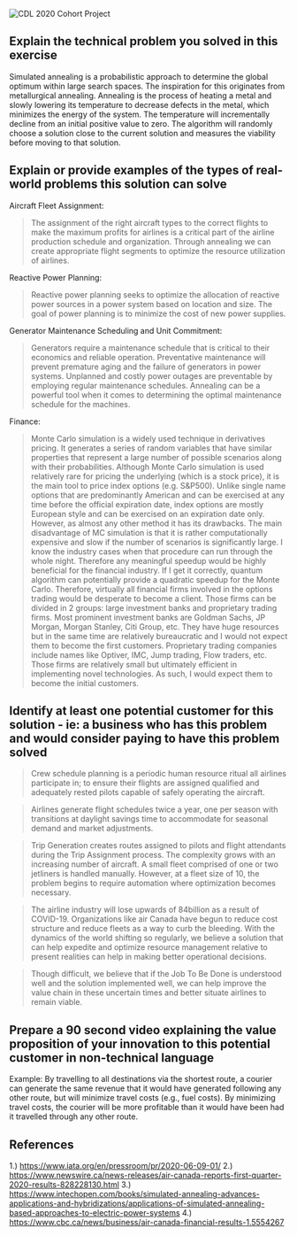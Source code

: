 ![CDL 2020 Cohort Project](../figures/CDL_logo.jpg)



## Explain the technical problem you solved in this exercise
Simulated annealing is a probabilistic approach to determine the global optimum within large search spaces.  The inspiration for this originates from metallurgical annealing.  Annealing is the process of heating a metal and slowly lowering its temperature to decrease defects in the metal, which minimizes the energy of the system. The temperature will incrementally decline from an initial positive value to zero. The algorithm will randomly choose a solution close to the current solution and measures the viability before moving to that solution. 

## Explain or provide examples of the types of real-world problems this solution can solve

Aircraft Fleet Assignment:
>The assignment of the right aircraft types to the correct flights to make the maximum profits for airlines is a critical part of the airline production schedule and organization. Through annealing we can create appropriate flight segments to optimize the resource utilization of airlines. 

Reactive Power Planning:
>Reactive power planning seeks to optimize the allocation of reactive power sources in a power system based on location and size. The goal of power planning is to minimize the cost of new power supplies. 

Generator Maintenance Scheduling and Unit Commitment:
>Generators require a maintenance schedule that is critical to their economics and reliable operation. Preventative maintenance will prevent premature aging and the failure of generators in power systems. Unplanned and costly power outages are preventable by employing regular maintenance schedules.  Annealing can be a powerful tool when it comes to determining the optimal maintenance schedule for the machines. 

Finance:
>Monte Carlo simulation is a widely used technique in derivatives pricing. It generates a series of random variables that have similar properties that represent a large number of possible scenarios along with their probabilities. Although Monte Carlo simulation is used relatively rare for pricing the underlying (which is a stock price), it is the main tool to price index options (e.g. S&P500). Unlike single name options that are predominantly American and can be exercised at any time before the official expiration date, index options are mostly European style and can be exercised on an expiration date only. However, as almost any other method it has its drawbacks. The main disadvantage of MC simulation is that it is rather computationally expensive and slow if the number of scenarios is significantly large. I know the industry cases when that procedure can run through the whole night. Therefore any meaningful speedup would be highly beneficial for the financial industry. If I get it correctly, quantum algorithm can potentially provide a quadratic speedup for the Monte Carlo. Therefore, virtually all financial firms involved in the options trading would be desperate to become a client. Those firms can be divided in 2 groups: large investment banks and proprietary trading firms. Most prominent investment banks are Goldman Sachs, JP Morgan, Morgan Stanley, Citi Group, etc. They have huge resources but in the same time are relatively bureaucratic and I would not expect them to become the first customers. Proprietary trading companies include names like Optiver, IMC, Jump trading, Flow traders, etc. Those firms are relatively small but ultimately efficient in implementing novel technologies. As such, I would expect them to become the initial customers.

## Identify at least one potential customer for this solution - ie: a business who has this problem and would consider paying to have this problem solved

>Crew schedule planning is a periodic human resource ritual all airlines participate in; to ensure their flights are assigned qualified and adequately rested pilots capable of safely operating the aircraft. 

>Airlines generate flight schedules twice a year, one per season with transitions at daylight savings time to accommodate for seasonal demand and market adjustments.  

>Trip Generation creates routes assigned to pilots and flight attendants during the Trip Assignment process. The complexity grows with an increasing number of aircraft. A small fleet comprised of one or two jetliners is handled manually. However, at a fleet size of 10, the problem begins to require automation where optimization becomes necessary.

>The airline industry will lose upwards of 84billion as a result of COVID-19.  Organizations like air Canada have begun to reduce cost structure and reduce fleets as a way to curb the bleeding. With the dynamics of the world shifting so regularly, we believe a solution that can help expedite and optimize resource management relative to present realities can help in making better operational decisions. 

>Though difficult, we believe that if the Job To Be Done is understood well and the solution implemented well, we can help improve the value chain in these uncertain times and better situate airlines to remain viable. 


## Prepare a 90 second video explaining the value proposition of your innovation to this potential customer in non-technical language

Example: By travelling to all destinations via the shortest route, a courier can generate the same revenue that it would have generated following any other route, but will minimize travel costs (e.g., fuel costs). By minimizing travel costs, the courier will be more profitable than it would have been had it travelled through any other route.

## References 
1.) https://www.iata.org/en/pressroom/pr/2020-06-09-01/
2.) https://www.newswire.ca/news-releases/air-canada-reports-first-quarter-2020-results-828228130.html
3.) https://www.intechopen.com/books/simulated-annealing-advances-applications-and-hybridizations/applications-of-simulated-annealing-based-approaches-to-electric-power-systems
4.) https://www.cbc.ca/news/business/air-canada-financial-results-1.5554267
